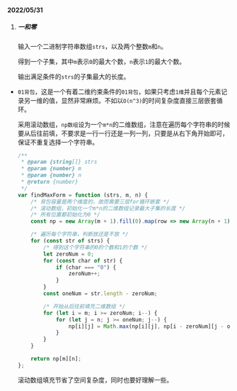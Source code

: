 #### 2022/05/31

1. ##### 一和零

   输入一个二进制字符串数组`strs`，以及两个整数`m`和`n`。

   得到一个子集，其中`m`表示`0`的最大个数，`n`表示`1`的最大个数。

   输出满足条件的`strs`的子集最大的长度。

* `01背包`，这是一个有着二维约束条件的`01背包`，如果只考虑`1维`并且每个元素记录另一维的值，显然非常麻烦。不如以`O(n^3)`的时间复杂度直接三层嵌套循环。

  采用滚动数组，`np数组`设为一个`m*n`的二维数组，注意在遍历每个字符串的时候要从后往前填，不要求是一行一行还是一列一列，只要是从右下角开始即可，保证不重复选择一个字符串。

  ```js
  /**
   * @param {string[]} strs
   * @param {number} m
   * @param {number} n
   * @return {number}
   */
  var findMaxForm = function (strs, m, n) {
      /* 背包容量是两个维度的，故而需要三层for循环嵌套 */
      /* 滚动数组，初始化一个m*n的二维数组记录最大子集的长度 */
      /* 所有位置都初始化为0 */
      const np = new Array(m + 1).fill(0).map(row => new Array(n + 1).fill(0));
  
      /* 遍历每个字符串，判断放还是不放 */
      for (const str of strs) {
          /* 得到这个字符串的0的个数和1的个数 */
          let zeroNum = 0;
          for (const char of str) {
              if (char === "0") {
                  zeroNum++;
              }
          }
          const oneNum = str.length - zeroNum;
  
          /* 开始从后往前填充二维数组 */
          for (let i = m; i >= zeroNum; i--) {
              for (let j = n; j >= oneNum; j--) {
                  np[i][j] = Math.max(np[i][j], np[i - zeroNum][j - oneNum] + 1);
              }
          }
      }
  
      return np[m][n];
  };
  ```

  滚动数组填充节省了空间复杂度，同时也要好理解一些。